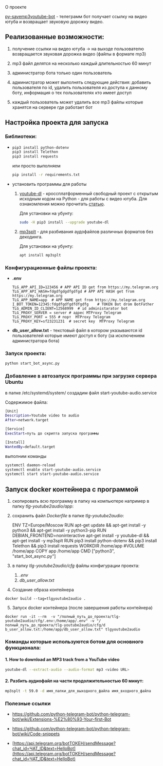 О проекте

[py-savemp3youtube-bot](https://github.com/kaefik/py-savemp3youtube-bot) - телеграмм бот получает ссылку на видео ютуба и возвращает звуковую дорожку видео.

## Реализованные возможности:

1. получение ссылки на видео ютуба -> на выходе пользователю возвращается звуковая дорожка видео (файлы в формате mp3)

2. mp3 файл делятся на несколько каждый длительностью 60 минут

3. администратор бота только один пользователь

4. администратор может выполнять следующие действия: добавить пользователя по id, удалить пользователя из доступа к данному боту, информация о тех пользователях кто имеет доступ

5. каждый пользователь может удалить все mp3 файлы которые хранятся на сервере где работает бот


## Настройка проекта для запуска

### Библиотеки:

* ```bash
  pip3 install python-dotenv	
  pip3 install Telethon
  pip3 install requests
  ```

  или просто выполняем 

  ```bash
  pip install -r requirements.txt
  ```

* установить программы для работы

  1. [youtube-dl](https://www.youtube-dl.org/) - кроссплатформенный свободный проект с открытым исходным кодом на Python - для работы с видео ютуба. Для ознакомления можно прочитать [статью](https://habr.com/ru/post/369853/).

     Для установки на убунту: 

     ```bash
     sudo -H pip3 install --upgrade youtube-dl
     ```

  2. [mp3splt](http://mp3splt.sourceforge.net/mp3splt_page/home.php) - для разбивания аудофайлов различных форматов без декодинга.

     Для установки на убунту: 

     ```bash
     apt install mp3splt
     ```

### Конфигурационные файлы проекта:

* **.env** 

  ```
  TLG_APP_API_ID=123456 # APP API ID get from https://my.telegram.org
  TLG_APP_API_HASH=fdgdfgdgdfgdfgd # APP API HASH get from https://my.telegram.org
  TLG_APP_NAME=app  # APP NAME get from https://my.telegram.org
  I_BOT_TOKEN=12345:fdgdfgdfgdfdfgdfg    # TOKEN Bot drom BotFather
  TLG_ADMIN_ID_CLIENT=12568999  # id administarator bot
  TLG_PROXY_SERVER = server # адрес MTProxy Telegram
  TLG_PROXY_PORT = 555 # порт  MTProxy Telegram
  TLG_PROXY_KEY=sf23231231  # secret key  MTProxy Telegram
  ```

* **db_user_allow.txt** - текстовый файл в котором указываются id пользователей которые имеют доступ к боту (за исключением администратора бота)

### Запуск проекта:

```bash
python start_bot_async.py
```


### Добавление в автозапуск программы при загрузке сервера Ubuntu

в папке /etc/systemd/system/ создадим файл start-youtube-audio.service

Содержимое файла:
```bash
[Unit]
Description=Youtube video to audio
After=network.target

[Service]
ExecStart=путь до скрипта запуска программы

[Install]
WantedBy=default.target
```

выполним команды
```bash
systemctl daemon-reload
systemctl enable start-youtube-audio.service
systemctl start start-youtube-audio.service
```

## Запуск docker контейнера с программой

1. скопировать всю программу в папку на компьютере например в папку *tlg-youtube2audio/app*:

2. сохранить файл *Dockerfile* в папке *tlg-youtube2audio*:

   ENV TZ=Europe/Moscow
   RUN apt-get update && apt-get install -y python3 && apt-get install -y python3-pip 
   RUN DEBIAN_FRONTEND=noninteractive apt-get install -y youtube-dl && apt-get install -y mp3splt
   RUN pip3 install python-dotenv && pip3 install Telethon && pip3 install requests
   WORKDIR /home/app
   #VOLUME /home/app
   COPY app /home/app
   CMD ["python3", "start_bot_async.py"]

3. в папку *tlg-youtube2audio/cfg* файлы конфигурации проекта:
   1. *.env*
   2. *db_user_allow.txt*

4. Создание образа контейнера

`docker build --tag=tlgyoutube2audio .`

5. Запуск docker контейнера (после завершения работы контейнера)

 `docker run -it --rm  -v "/полный_путь_до_проекта/tlg-youtube2audio/cfg/.env:/home/app/.env" -v "/полный_путь_до_проекта/tlg-youtube2audio/cfg/d`
`b_user_allow.txt:/home/app/db_user_allow.txt" tlgyoutube2audio`

### Команды которые используются ботом для основного функционала:

#### 1. How to download an MP3 track from a YouTube video

```bash
youtube-dl --extract-audio --audio-format mp3 <video URL>
```

#### 2. Разбить аудиофайл на части продолжительностью 60 минут:

```bash
mp3splt -t 59.0 -d имя_папки_для_выходного_файла имя_входного_файла
```

### Полезные ссылки

   * https://github.com/python-telegram-bot/python-telegram-bot/wiki/Extensions-%E2%80%93-Your-first-Bot
* https://github.com/python-telegram-bot/python-telegram-bot/wiki/Code-snippets

* [https://api.telegram.org/botТОКЕН/sendMessage?chat_id=ЧАТ_ID&text=HelloBot](https://api.telegram.org/botТОКЕН/sendMessage?chat_id=ЧАТ_ID&text=HelloBot) 